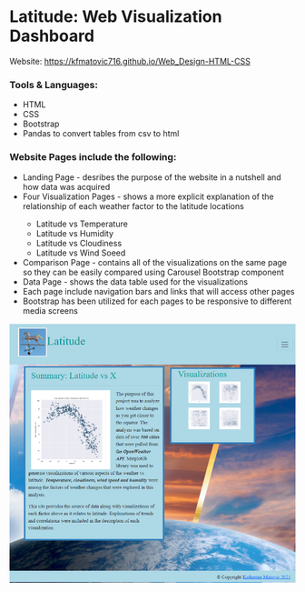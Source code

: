 # Latitude: Web Visualization Dashboard
Website: <a href="https://kfmatovic716.github.io/Web_Design-HTML-CSS/">https://kfmatovic716.github.io/Web_Design-HTML-CSS</a>

### Tools & Languages: 
<ul>
    <li>HTML</li>
    <li>CSS</li>
    <li>Bootstrap</li> 
    <li>Pandas to convert tables from csv to html</li>
</ul>

### Website Pages include the following:
<ul>
    <li>Landing Page - desribes the purpose of the website in a nutshell and how data was acquired </li>
    <li>Four Visualization Pages - shows a more explicit explanation of the relationship of each weather factor to the latitude locations</li>
        <ul>
            <li>Latitude vs Temperature</li>
            <li>Latitude vs Humidity</li>
            <li>Latitude vs Cloudiness</li>
            <li>Latitude vs Wind Soeed</li>
        </ul>
    <li>Comparison Page - contains all of the visualizations on the same page so they can be easily compared using Carousel Bootstrap component</li>
    <li>Data Page - shows the data table used for the visualizations </li>
    <li>Each page include navigation bars and links that will access other pages</li>
    <li>Bootstrap has been utilized for each pages to be responsive to different media screens</li> 
</ul>

<img src="WebVisualizations/landing_page.png"/>

